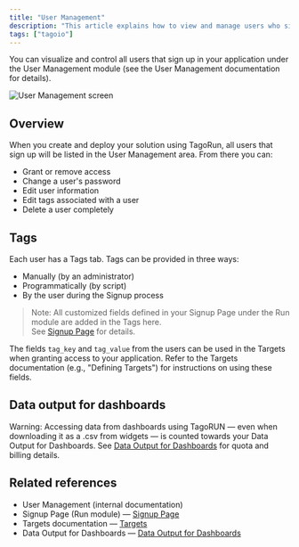 ```yaml
---
title: "User Management"
description: "This article explains how to view and manage users who sign up for your TagoIO application using the User Management module, including how tags are applied to users and how user fields can be used in Targets. It also notes how dashboard data access with TagoRUN affects Data Output quotas."
tags: ["tagoio"]
---
```


You can visualize and control all users that sign up in your application under the User Management module (see the User Management documentation for details).

![User Management screen](/docs_imagem/tagoio/user-management-2.png)

## Overview
When you create and deploy your solution using TagoRun, all users that sign up will be listed in the User Management area. From there you can:

- Grant or remove access
- Change a user's password
- Edit user information
- Edit tags associated with a user
- Delete a user completely

## Tags
Each user has a Tags tab. Tags can be provided in three ways:

- Manually (by an administrator)
- Programmatically (by script)
- By the user during the Signup process

> Note: All customized fields defined in your Signup Page under the Run module are added in the Tags here.  
> See [Signup Page](../signup-fields) for details.

The fields `tag_key` and `tag_value` from the users can be used in the Targets when granting access to your application. Refer to the Targets documentation (e.g., "Defining Targets") for instructions on using these fields.

## Data output for dashboards
Warning: Accessing data from dashboards using TagoRUN — even when downloading it as a .csv from widgets — is counted towards your Data Output for Dashboards. See [Data Output for Dashboards](../data-management/data-output-for-dashboard) for quota and billing details.

## Related references
- User Management (internal documentation)
- Signup Page (Run module) — [Signup Page](../signup-fields)
- Targets documentation — [Targets](../defining-targets)
- Data Output for Dashboards — [Data Output for Dashboards](../data-management/data-output-for-dashboard)